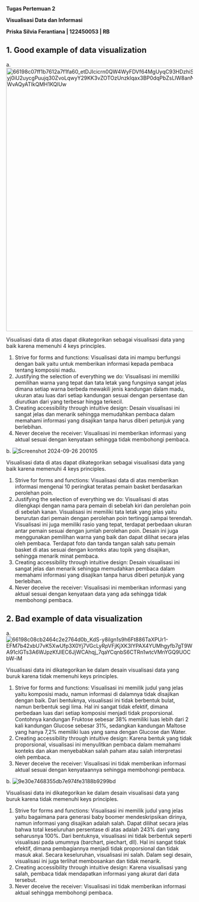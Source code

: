 **Tugas Pertemuan 2**

**Visualisasi Data dan Informasi**

**Priska Silvia Ferantiana | 122450053 | RB**

## 1. Good example of data visualization

a. <img width="710" alt="66198c07ff1b7612a7f1fa60_etDJIcicrn0QW4WyFDVf64MgUyqC93HDzhiSff934Laf-MEEIn-yj0iU2uycgPuujq30ZvoLqwyY29KK3vZOTOzUnzklqax3BP0dqPbZsLlW8anNi9qxL9sp8nIc9Dl7h2M0-WvAQyATIkQMH1KQlUw" src="https://github.com/user-attachments/assets/5fede9e6-133e-4e44-8723-1e4a9fc02895">

Visualisasi data di atas dapat dikategorikan sebagai visualisasi data yang baik karena memenuhi 4 keys principles.
1. Strive for forms and functions: Visualisasi data ini mampu berfungsi dengan baik yaitu untuk memberikan informasi kepada pembaca tentang komposisi madu.
2. Justifying the selection of everything we do: Visualisasi ini memiliki pemilihan warna yang tepat dan tata letak yang fungsinya sangat jelas dimana setiap warna berbeda mewakili jenis kandungan dalam madu, ukuran atau luas dari setiap kandungan sesuai dengan persentase dan diurutkan dari yang terbesar hingga terkecil.
3. Creating accessibility through intuitive design: Desain visualisasi ini sangat jelas dan menarik sehingga memudahkan pembaca dalam memahami informasi yang disajikan tanpa harus diberi petunjuk yang berlebihan.
4. Never deceive the receiver: Visualisasi ini memberikan informasi yang aktual sesuai dengan kenyataan sehingga tidak membohongi pembaca.

b. ![Screenshot 2024-09-26 200105](https://github.com/user-attachments/assets/4efe984f-08c5-42e1-9d88-a75012209fe9)

Visualisasi data di atas dapat dikategorikan sebagai visualisasi data yang baik karena memenuhi 4 keys principles. 
1. Strive for forms and functions: Visualisasi data di atas memberikan informasi mengenai 10 peringkat teratas pemain basket berdasarkan perolehan poin.
2. Justifying the selection of everything we do: Visualisasi di atas dilengkapi dengan nama para pemain di sebelah kiri dan perolehan poin di sebelah kanan. Visualisasi ini memiliki tata letak yang jelas yaitu berurutan dari pemain dengan perolehan poin tertinggi sampai terendah. Visualisasi ini juga memiliki rasio yang tepat, terdapat perbedaan ukuran antar pemain sesuai dengan jumlah perolehan poin. Desain ini juga menggunakan pemilihan warna yang baik dan dapat dilihat secara jelas oleh pembaca. Terdapat foto dan tanda tangan salah satu pemain basket di atas sesuai dengan konteks atau topik yang disajikan, sehingga menarik minat pembaca.
3. Creating accessibility through intuitive design: Desain visualisasi ini sangat jelas dan menarik sehingga memudahkan pembaca dalam memahami informasi yang disajikan tanpa harus diberi petunjuk yang berlebihan.
4. Never deceive the receiver: Visualisasi ini memberikan informasi yang aktual sesuai dengan kenyataan data yang ada sehingga tidak membohongi pembaca.

##  2. Bad example of data visualization

a. ![66198c08cb2464c2e2764d0b_KdS-y8ilgn1s9h6Ft886TaXPUr1-EFM7b42xbU7vK5XwUfp3X0Yj7VGcLyRpVFjKjXK3lYPAX4YUMhgyfb7gT9WA91clGTs3A6WJpzKfJlEC6JjWCAhqj_7qaYCqnbS6CTRn1wtcVMnYGQ9UOCbW-iM](https://github.com/user-attachments/assets/33cdc04a-3a82-43c8-8ac8-c40018519537)

Visualisasi data ini dikategorikan ke dalam desain visualisasi data yang buruk karena tidak memenuhi keys principles.
1. Strive for forms and functions: Visualisasi ini memilik judul yang jelas yaitu komposisi madu, namun informasi di dalamnya tidak disajikan dengan baik. Dari bentuknya, visualisasi ini tidak berbentuk bulat, namun berbentuk segi lima. Hal ini sangat tidak efektif, dimana perbedaan luas dari setiap komposisi menjadi tidak proporsional. Contohnya kandungan Fruktose sebesar 38% memiliki luas lebih dari 2 kali kandungan Glucose sebesar 31%, sedangkan kandungan Maltose yang hanya 7,2% memiliki luas yang sama dengan Glucose dan Water.
2. Creating accessibility through intuitive design: Karena bentuk yang tidak proporsional, visualisasi ini menyulitkan pembaca dalam memahami konteks dan akan menyebabkan salah paham atau salah interpretasi oleh pembaca.
3. Never deceive the receiver: Visualisasi ini tidak memberikan informasi aktual sesuai dengan kenyataannya sehingga membohongi pembaca.

b. ![9e30e7468355db7e974fe3188b9299bd](https://github.com/user-attachments/assets/c7d5cbd1-4a5d-4239-a2dd-7b5cbe8cf435)

Visualisasi data ini dikategorikan ke dalam desain visualisasi data yang buruk karena tidak memenuhi keys principles. 
1. Strive for forms and functions: Visualisasi ini memilik judul yang jelas yaitu bagaimana para generasi baby boomer mendeskripsikan dirinya, namun informasi yang disajikan adalah salah. Dapat dilihat secara jelas bahwa total keseluruhan persentase di atas adalah 243% dari yang seharusnya 100%. Dari bentuknya, visualisasi ini tidak berbentuk seperti visualisasi pada umumnya (barchart, piechart, dll). Hal ini sangat tidak efektif, dimana pembagiannya menjadi tidak proporsional dan tidak masuk akal. Secara keseluruhan, visualisasi ini salah. Dalam segi desain, visualisasi ini juga terlihat membosankan dan tidak menarik. 
2. Creating accessibility through intuitive design: Karena visualisasi yang salah, pembaca tidak mendapatkan informasi yang akurat dari data tersebut.  
3. Never deceive the receiver: Visualisasi ini tidak memberikan informasi aktual sehingga membohongi pembaca.  
